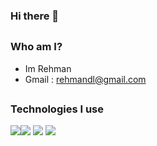 ### Hi there 👋
##
### Who am I?
 - Im Rehman 
 - Gmail : rehmandl@gmail.com
##
### Technologies I use
<img src="https://skillicons.dev/icons?i=py,pytorch,tensorflow,firebase,django,flask,html,css,js,ts,tailwind,svelte,threejs,nodejs,express&theme=dark" /><img src="https://upload.wikimedia.org/wikipedia/commons/thumb/d/d0/Google_Colaboratory_SVG_Logo.svg/80px-Google_Colaboratory_SVG_Logo.svg.png"/> <img src="https://upload.wikimedia.org/wikipedia/commons/thumb/3/31/NumPy_logo_2020.svg/90px-NumPy_logo_2020.svg.png"/>
<img src="https://upload.wikimedia.org/wikipedia/commons/thumb/a/ae/Keras_logo.svg/40px-Keras_logo.svg.png"/>
</div>

